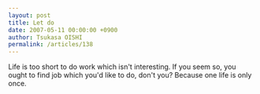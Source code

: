 ```yaml
---
layout: post
title: Let do
date: 2007-05-11 00:00:00 +0900
author: Tsukasa OISHI
permalink: /articles/138
---
```



Life is too short to do work which isn't interesting. If you seem so, you ought to find job which you'd like to do, don't you? Because one life is only once.  

